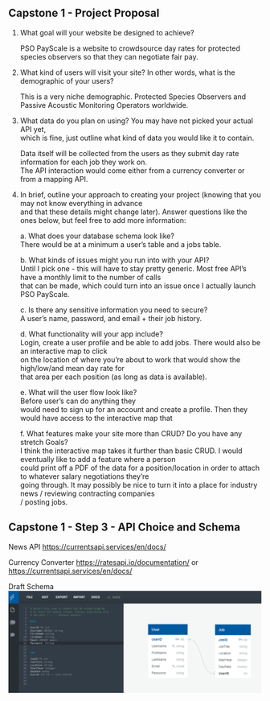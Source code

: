 ## Capstone 1 - Project Proposal

1. What goal will your website be designed to achieve?  

    PSO PayScale is a website to crowdsource day rates for protected  
species observers so that they can negotiate fair pay.

2. What kind of users will visit your site? In other words, what is the demographic of
your users?   

    This is a very niche demographic. Protected Species Observers and Passive Acoustic Monitoring Operators worldwide.

3. What data do you plan on using? You may have not picked your actual API yet,  
which is fine, just outline what kind of data you would like it to contain.  

     Data itself will be collected from the users as they submit day rate information for each job they work on.  
     The API interaction would come either from a currency converter or from a mapping API.

4. In brief, outline your approach to creating your project (knowing that you may not
know everything in advance  
and that these details might change later). Answer
questions like the ones below, but feel free to add more information:  

     a. What does your database schema look like?  
    There would be at a minimum a user’s table and a jobs table.

    b. What kinds of issues might you run into with your API?  
    Until I pick one - this will have to stay pretty generic.  Most free API’s have a monthly limit to the number of calls  
    that can be made, which could turn into an issue once I actually launch PSO PayScale. 

    c. Is there any sensitive information you need to secure?  
A user’s name, password, and email + their job history.

    d. What functionality will your app include?  
Login, create a user profile and be able to add jobs.  There would also be an interactive map to click  
on the location of where you’re about to work that would show the high/low/and mean day rate for  
that area per each position (as long as data is available).

    e. What will the user flow look like?  
Before user’s can do anything they  
would need to sign up for an account and create a profile.  Then they would have access to the interactive map that 

    f. What features make your site more than CRUD? Do you have any stretch Goals?  
    I think the interactive map takes it further than basic CRUD.  I would eventually like to add a feature where a person  
    could print off a PDF of the data for a position/location in order to attach to whatever salary negotiations they’re  
    going through.  It may possibly be nice to turn it into a place for industry news / reviewing contracting companies  
    / posting jobs.


## Capstone 1 - Step 3 - API Choice and Schema

News API
https://currentsapi.services/en/docs/

Currency Converter
https://ratesapi.io/documentation/ or https://currentsapi.services/en/docs/


Draft Schema
<img src="https://github.com/petitepirate/capstoneOne/blob/master/Schema.png?raw=true">
